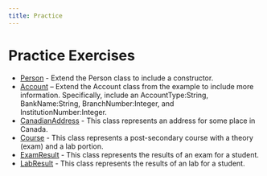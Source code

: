 ```yaml
---
title: Practice
---
```

# Practice Exercises

* [Person](Person.md) - Extend the Person class to include a constructor. 
* [Account](Account.md) – Extend the Account class from the example to include more information. Specifically, include an AccountType:String, BankName:String, BranchNumber:Integer, and InstitutionNumber:Integer.
* [CanadianAddress](CanadianAddress.md) - This class represents an address for some place in Canada.
* [Course](Course.md) - This class represents a post-secondary course with a theory (exam) and a lab portion.
* [ExamResult](ExamResult.md) - This class represents the results of an exam for a student.
* [LabResult](LabResult.md) - This class represents the results of an lab for a student.
